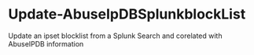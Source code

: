 # Update-AbuseIpDBSplunkblockList
Update an ipset blocklist from a Splunk Search and corelated with AbuseIPDB information
